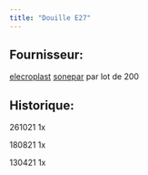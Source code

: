 ```yaml
---
title: "Douille E27"
---
```


## Fournisseur:
[elecroplast](notes/utilisateurs/fournisseurs/elecroplast.md)
[sonepar](notes/utilisateurs/fournisseurs/sonepar.md)
par lot de 200

## Historique:
261021 1x

180821 1x

130421 1x